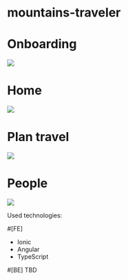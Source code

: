 # mountains-traveler
# Onboarding
![](GIFs/onboarding.gif)
# Home
![](GIFs/home.gif)
# Plan travel
![](GIFs/travel-planner.gif)
# People
![](GIFs/people.gif)

Used technologies: 

#[FE]
- Ionic 
- Angular
- TypeScript

#[BE]
TBD
